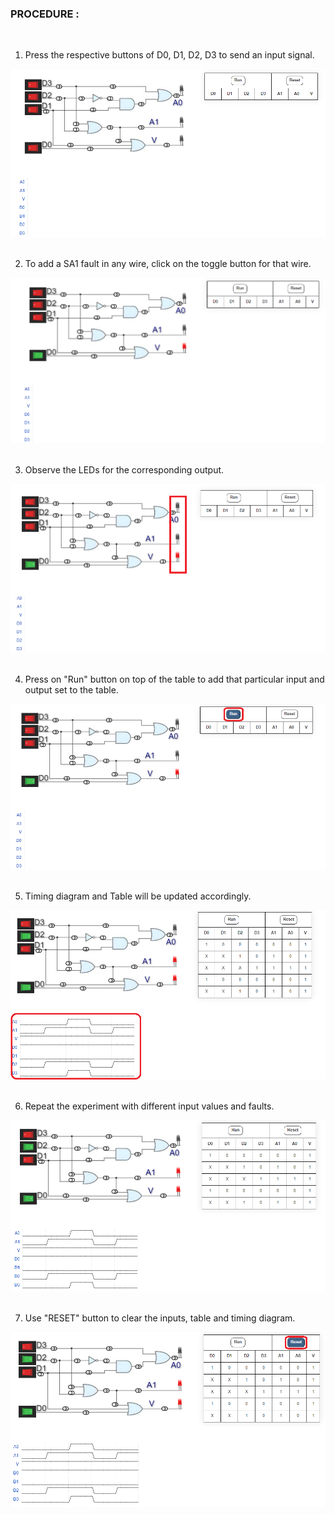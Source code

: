 ### PROCEDURE :

</br>

1. Press the respective buttons of D0, D1, D2, D3 to send an input signal.

<center><img src="./images/1.jpg"/></center></br>

2. To add a SA1 fault in any wire, click on the toggle button for that wire.

<center><img src="./images/2.jpg"/></center></br>

3. Observe the LEDs for the corresponding output.

<center><img src="./images/3.jpg"/></center></br>

4. Press on "Run" button on top of the table to add that particular input and output set to the table.

<center><img src="./images/4.jpg"/></center></br>

5. Timing diagram and Table will be updated accordingly.

<center><img src="./images/5.jpg"/></center></br>

6. Repeat the experiment with different input values and faults.

<center><img src="./images/6.jpg"/></center></br>

7. Use "RESET" button to clear the inputs, table and timing diagram.

<center><img src="./images/7.jpg"/></center></br>
